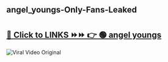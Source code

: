 
 ## angel_youngs-Only-Fans-Leaked

# <h2><a href="https://clipsfans.com/angel_youngs&ref=git">🔗 Click to LINKS ⏩⏩ 👉 🟢 angel youngs </a></h2>

<a href="https://clipsfans.com/angel_youngs&ref=git" rel="nofollow" data-target="animated-image.originalLink"><img src="https://i.ibb.co.com/xMMVF88/686577567.gif" alt="Viral Video Original" style="max-width: 100%; display: inline-block;" data-target="animated-image.originalImage"></a>
